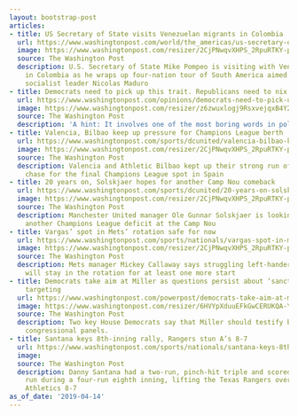 ```yaml
---
layout: bootstrap-post
articles:
- title: US Secretary of State visits Venezuelan migrants in Colombia
  url: https://www.washingtonpost.com/world/the_americas/us-secretary-of-state-visits-venezuelan-migrants-in-colombia/2019/04/14/72a72784-5f0e-11e9-bf24-db4b9fb62aa2_story.html
  image: https://www.washingtonpost.com/resizer/2CjPNwqvXHPS_2RpuRTKY-p3eVo=/1484x0/www.washingtonpost.com/pb/resources/img/twp-social-share.png
  source: The Washington Post
  description: U.S. Secretary of State Mike Pompeo is visiting with Venezuelan migrants
    in Colombia as he wraps up four-nation tour of South America aimed at pressuring
    socialist leader Nicolas Maduro
- title: Democrats need to pick up this trait. Republicans need to nix it.
  url: https://www.washingtonpost.com/opinions/democrats-need-to-pick-up-this-trait-republicans-need-to-nix-it/2019/04/14/0ea85f6e-5e19-11e9-a00e-050dc7b82693_story.html
  image: https://www.washingtonpost.com/resizer/z6zwuxlogj9RsxvejqxB4Y2d7Dc=/1484x0/arc-anglerfish-washpost-prod-washpost.s3.amazonaws.com/public/56QVJLC6FYI6TIAOAUG4POBGSM.jpg
  source: The Washington Post
  description: 'A hint: It involves one of the most boring words in politics.'
- title: Valencia, Bilbao keep up pressure for Champions League berth
  url: https://www.washingtonpost.com/sports/dcunited/valencia-bilbao-keep-up-pressure-for-champions-league-berth/2019/04/14/b9e7c5de-5f0b-11e9-bf24-db4b9fb62aa2_story.html
  image: https://www.washingtonpost.com/resizer/2CjPNwqvXHPS_2RpuRTKY-p3eVo=/1484x0/www.washingtonpost.com/pb/resources/img/twp-social-share.png
  source: The Washington Post
  description: Valencia and Athletic Bilbao kept up their strong run of form in the
    chase for the final Champions League spot in Spain
- title: 20 years on, Solskjaer hopes for another Camp Nou comeback
  url: https://www.washingtonpost.com/sports/dcunited/20-years-on-solskjaer-hopes-for-another-camp-nou-comeback/2019/04/14/7c146960-5f0b-11e9-bf24-db4b9fb62aa2_story.html
  image: https://www.washingtonpost.com/resizer/2CjPNwqvXHPS_2RpuRTKY-p3eVo=/1484x0/www.washingtonpost.com/pb/resources/img/twp-social-share.png
  source: The Washington Post
  description: Manchester United manager Ole Gunnar Solskjaer is looking to overturn
    another Champions League deficit at the Camp Nou
- title: Vargas’ spot in Mets’ rotation safe for now
  url: https://www.washingtonpost.com/sports/nationals/vargas-spot-in-mets-rotation-safe-for-now/2019/04/14/3ad588ce-5f08-11e9-bf24-db4b9fb62aa2_story.html
  image: https://www.washingtonpost.com/resizer/2CjPNwqvXHPS_2RpuRTKY-p3eVo=/1484x0/www.washingtonpost.com/pb/resources/img/twp-social-share.png
  source: The Washington Post
  description: Mets manager Mickey Callaway says struggling left-hander Jason Vargas
    will stay in the rotation for at least one more start
- title: Democrats take aim at Miller as questions persist about ‘sanctuary city’
    targeting
  url: https://www.washingtonpost.com/powerpost/democrats-take-aim-at-miller-as-questions-persist-about-sanctuary-city-targeting/2019/04/14/61824ef4-5ed5-11e9-9ff2-abc984dc9eec_story.html
  image: https://www.washingtonpost.com/resizer/6HVYpXduuEFkGwCERUKQA-Yypoo=/1484x0/arc-anglerfish-washpost-prod-washpost.s3.amazonaws.com/public/PXGZUCC24UI6TIAOAUG4POBGSM.jpg
  source: The Washington Post
  description: Two key House Democrats say that Miller should testify before their
    congressional panels.
- title: Santana keys 8th-inning rally, Rangers stun A’s 8-7
  url: https://www.washingtonpost.com/sports/nationals/santana-keys-8th-inning-rally-rangers-stun-as-8-7/2019/04/14/1f5866aa-5f05-11e9-bf24-db4b9fb62aa2_story.html
  image: 
  source: The Washington Post
  description: Danny Santana had a two-run, pinch-hit triple and scored the go-ahead
    run during a four-run eighth inning, lifting the Texas Rangers over the Oakland
    Athletics 8-7
as_of_date: '2019-04-14'
---
```


